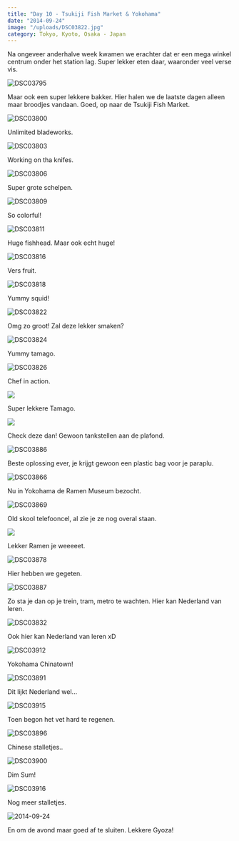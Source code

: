 ```yaml
---
title: "Day 10 - Tsukiji Fish Market & Yokohama"
date: "2014-09-24"
image: "/uploads/DSC03822.jpg"
category: Tokyo, Kyoto, Osaka - Japan
---
```


Na ongeveer anderhalve week kwamen we erachter dat er een mega winkel centrum onder het station lag. Super lekker eten daar, waaronder veel verse vis.

![DSC03795](/uploads/DSC03795-1024x575.jpg)

Maar ook een super lekkere bakker. Hier halen we de laatste dagen alleen maar broodjes vandaan. Goed, op naar de Tsukiji Fish Market.

![DSC03800](/uploads/DSC03800-1024x575.jpg)

Unlimited bladeworks.

![DSC03803](/uploads/DSC03803-1024x575.jpg)

Working on tha knifes.

![DSC03806](/uploads/DSC03806-1024x575.jpg)

Super grote schelpen.

![DSC03809](/uploads/DSC03809-1024x575.jpg)

So colorful!

![DSC03811](/uploads/DSC03811-1024x575.jpg)

Huge fishhead. Maar ook echt huge!

![DSC03816](/uploads/DSC03816-1024x575.jpg)

Vers fruit.

![DSC03818](/uploads/DSC03818-1024x575.jpg)

Yummy squid!

![DSC03822](/uploads/DSC03822-1024x575.jpg)

Omg zo groot! Zal deze lekker smaken?

![DSC03824](/uploads/DSC03824-1024x575.jpg)

Yummy tamago.

![DSC03826](/uploads/DSC03826-1024x575.jpg)

Chef in action.

![](/uploads/DSC038281-1024x575.jpg)

Super lekkere Tamago.

![](/uploads/DSC038311-575x1024.jpg)

Check deze dan! Gewoon tankstellen aan de plafond.

![DSC03886](/uploads/DSC03886-575x1024.jpg)

Beste oplossing ever, je krijgt gewoon een plastic bag voor je paraplu.

![DSC03866](/uploads/DSC03866-575x1024.jpg)

Nu in Yokohama de Ramen Museum bezocht.

![DSC03869](/uploads/DSC03869-575x1024.jpg)

Old skool telefooncel, al zie je ze nog overal staan.

![](/uploads/DSC038761-1024x575.jpg)

Lekker Ramen je weeeeet.

![DSC03878](/uploads/DSC03878-1024x575.jpg)

Hier hebben we gegeten.

![DSC03887](/uploads/DSC03887-1024x575.jpg)

Zo sta je dan op je trein, tram, metro te wachten. Hier kan Nederland van leren.

![DSC03832](/uploads/DSC03832-1024x575.jpg)

Ook hier kan Nederland van leren xD

![DSC03912](/uploads/DSC03912-1024x575.jpg)

Yokohama Chinatown!

![DSC03891](/uploads/DSC03891-1024x575.jpg)

Dit lijkt Nederland wel...

![DSC03915](/uploads/DSC03915-1024x575.jpg)

Toen begon het vet hard te regenen.

![DSC03896](/uploads/DSC03896-1024x575.jpg)

Chinese stalletjes..

![DSC03900](/uploads/DSC03900-1024x575.jpg)

Dim Sum!

![DSC03916](/uploads/DSC03916-1024x575.jpg)

Nog meer stalletjes.

![2014-09-24](/uploads/2014-09-24-1024x576.jpg)

En om de avond maar goed af te sluiten. Lekkere Gyoza!
